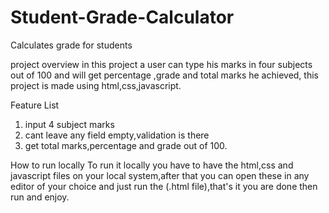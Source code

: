 # Student-Grade-Calculator
Calculates grade for students

project overview
in this project a user can type his marks in four subjects out of 100 and will get percentage ,grade and total marks he achieved, this project is made using html,css,javascript.

Feature List
1. input 4 subject marks
2. cant leave any field empty,validation is there
3. get total marks,percentage and grade out of 100.

How to run locally
To run it locally you have to have the html,css and javascript files on your local system,after that you can open these in any editor of your choice and just 
run the (.html file),that's it you are done then run and enjoy.
